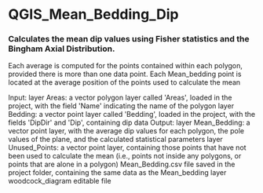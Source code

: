 # QGIS_Mean_Bedding_Dip
### Calculates the mean dip values using Fisher statistics and the Bingham Axial Distribution.

Each average is computed for the points contained within each polygon, provided there is more than one data point.
Each Mean_bedding point is located at the average position of the points used to calculate the mean

Input:
    layer Areas: a vector polygon layer called 'Areas', loaded in the project, with the field 'Name' indicating the name of the polygon
    layer Bedding: a vector point layer called 'Bedding', loaded in the project, with the fields 'DipDir' and 'Dip', containing dip data
Output:
    layer Mean_Bedding: a vector point layer, with the average dip values for each polygon, the pole values of the plane, and the calculated statistical parameters
    layer Unused_Points: a vector point layer, containing those points that have not been used to calculate the mean (i.e., points not inside any polygons, or points that are alone in a polygon)
    Mean_Bedding.csv file saved in the project folder, containing the same data as the Mean_bedding layer
    woodcock_diagram editable file
